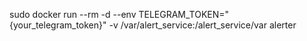 sudo docker run --rm -d --env TELEGRAM_TOKEN="{your_telegram_token}" -v /var/alert_service:/alert_service/var alerter
